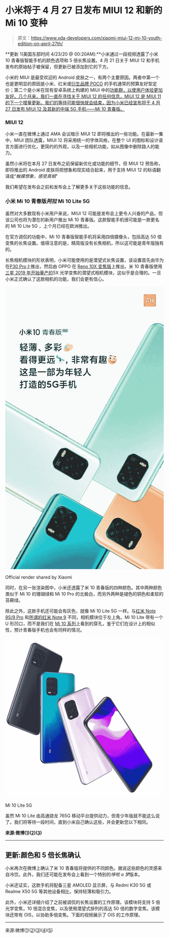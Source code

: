 # 小米将于 4 月 27 日发布 MIUI 12 和新的 Mi 10 变种

> 原文：<https://www.xda-developers.com/xiaomi-miui-12-mi-10-youth-edition-on-april-27th/>

**更新 1(美国东部时间 4/23/20 @ 00:20AM):**小米通过一段视频透露了小米 10 青春版智能手机的颜色选项和 5 倍长焦设置。4 月 21 日关于 MIUI 12 和手机发布的原始帖子被保留，但更新已被添加到它的下方。

小米的 MIUI 是最受欢迎的 Android 皮肤之一，有两个主要原因。两者中第一个也是更明显的原因是小米、红米或[衍生品牌 POCO](https://www.xda-developers.com/xiaomi-india-spins-off-poco-independent-brand/) 的手机通常的预算友好型定价；第二个是小米在现有安卓系统上构建的 MIUI 中的[功能群，以使用户体验更加友好。几个月来，我们一直在寻找关于 MIUI 12 的任何信息，MIUI 12 是 MIUI 11 的下一个增量更新。我们的等待可能很快就会结束，因为小米已经宣布将于 4 月 27 日发布 MIUI 12 及其新的中端 5G 手机——Mi 10 青春版。](https://www.xda-developers.com/tag/miui/)

### MIUI 12

小米一直在微博上通过 AMA 会议暗示 MIUI 12 即将推出的一些功能。在最新一集中，MIUI 团队透露，MIUI 12 将采用统一的字体风格，在整个 UI 的图标和设计语言方面进行优化，更简约的外观，以及一些相机功能，如从图像中删除路人的能力。

虽然小米将在本月 27 日发布之前保留新优化或功能的细节，但 MIUI 12 预告称，即将推出的 Android 皮肤将把想象和现实结合起来，用于支持 MIUI 12 的标语翻译成“*触摸想象，感受真相*”

我们希望在发布会之前和发布会上了解更多关于这些功能的信息。

### 小米 Mi 10 青春版*阿拉* Mi 10 Lite 5G

虽然对大多数现有小米用户来说，MIUI 12 可能是发布会上更令人兴奋的产品，但该公司也将为潜在的新用户推出 Mi 10 青春版。这款智能手机很可能是一款更名的 Mi 10 Lite 5G ，上个月已经在欧洲推出。

在官方调侃的功能中，Mi 10 青春版智能手机将采用四倍摄像头，包括高达 50 倍变焦的长焦设置。值得注意的是，精简版没有长焦相机，所以这可能是青年版独有的。

长焦相机模块的形状表明，小米可能使用的是潜望式长焦设置，该设置首先由华为在[P30 Pro](https://www.xda-developers.com/huawei-p30-pro-camera-review-50x-zoom/)上推出，然后由 OPPO 在 [Reno 10X 变焦版](https://www.xda-developers.com/oppo-reno-10x-zoom-review/)上推出。米 10 青春版使用[三星 2019 年开始量产的](https://www.xda-developers.com/samsung-mass-producing-slim-5x-optical-zoom-camera-modules/)5X 光学变焦的潜望式相机模块，这似乎是合理的。一旦小米正式确认了这款相机的功能，我们会更有信心。

 <picture>![xiaomi mi 10 youth edition miui 12](img/9f4bad970446b2e07e6f6f0c5da7c013.png)</picture> 

Official render shared by Xiaomi

同时，在另一张渲染图中，小米还透露了米 10 青春版的四种颜色。其中两种颜色类似于 Mi 10 的珊瑚绿和 Mi 10 Pro 的北极白，而另外两种是褪色的铜色和柔软的苔藓绿。

除此之外，这款手机还可能会有灰色，就像 Mi 10 Lite 5G 一样。与[红米 Note 9S/9 Pro](https://www.xda-developers.com/xiaomi-redmi-note-9-pro-global-note-9s/) 和[所谓的红米 Note 9](https://www.xda-developers.com/xiaomi-smartphone-gets-certified-possibly-redmi-note-9/) 不同，相机模块位于左上角。Mi 10 Lite 带有一个 U 形凹口，而不是我们在 [Mi 10 系列](https://www.xda-developers.com/xiaomi-mi-10-pro-launched-globally-snapdragon-865-108mp-camera-90hz-display/)上看到的穿孔，鉴于它们在设计上的相似性，预计青春版手机也会有同样的情况。

 <picture>![xiaomi mi 10 youth edition lite miui 12](img/7fad4d3c359efaf467a5fbb163673f68.png)</picture> 

Mi 10 Lite 5G

虽然 Mi 10 Lite 由高通骁龙 765G 移动平台提供动力，但青少年版就不能这么说了。我们将等待一段时间，直到小米自己确认这些，并会更新您以下相同。

**来源:微博([1](https://www.weibo.com/2202387347/IEk5c6H45))([2](https://www.weibo.com/2202387347/IEjT2003U))([3](https://www.weibo.com/2202387347/IEjGQn9JL))**

* * *

## 更新:颜色和 5 倍长焦确认

小米再次在微博上确认了米 10 青春版将提供的不同颜色。据说这些颜色的灵感来自冷饮。此外，我们还可能在发布会上看到一个特别的*哆啦 a 梦*版本。

小米还证实，这款手机将配备三星 AMOLED 显示屏，与 Redmi K30 5G 或 Realme X50 5G 等其他设备相比，保持轻薄和吸引力。

此外，小米还详细介绍了之前被调侃的长焦设置的工作原理。该模块将支持 5 倍光学变焦，10 倍混合变焦，以及使用潜望式排列的高达 50 倍的数字变焦。该模块还带有 OIS，以协助多倍变焦。下面的视频展示了 OIS 的工作原理。

* * *

来源:微博([1](https://www.weibo.com/2202387347/IEv9s1f1l))([2](https://www.weibo.com/2202387347/IEtVa0PIz))([3](https://www.weibo.com/2202387347/IEwsEiAKu))([4](https://www.weibo.com/2202387347/IECxQ7Jx0))([5](https://www.weibo.com/2202387347/IECWnkgUS))